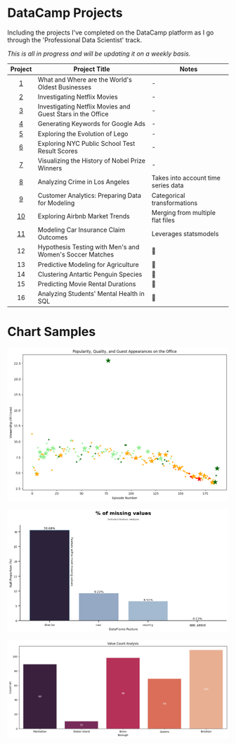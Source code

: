 # DataCamp Projects
Including the projects I've completed on the DataCamp platform as I go through the 'Professional Data Scientist' track.

*This is all in progress and will be updating it on a weekly basis.*

| Project | Project Title | Notes
| :---------------: | --------------- |---------------
| [1](<What and Where are the World's Oldest Businesses/notebook.ipynb>) | What and Where are the World's Oldest Businesses | -
| [2](<Investigating Netflix Movies/notebook.ipynb>) | Investigating Netflix Movies | -
| [3](<Investigating Netflix Movies and Guest Stars in The Office/notebook.ipynb>) | Investigating Netflix Movies and Guest Stars in the Office | -
| [4](<Generating Keywords for Google Ads/notebook.ipynb>) | Generating Keywords for Google Ads | -
| [5](<Exploring the Evolution of Lego/notebook.ipynb>) | Exploring the Evolution of Lego | -
| [6](<Exploring NYC Public School Test Result Scores/notebook.ipynb>) | Exploring NYC Public School Test Result Scores | -
| [7](<Visualizing the History of Nobel Prize Winners/notebook.ipynb>) | Visualizing the History of Nobel Prize Winners | -
| [8](<Analyzing Crime in Los Angeles/notebook.ipynb>) | Analyzing Crime in Los Angeles | Takes into account time series data
| [9](https://github.com/mattamx/Projects/blob/5742089084f049df8cee1844f05b9daae2af18c4/DataCamp%20Projects/Customer%20Analytics%3A%20Preparing%20Data%20for%20Modeling/notebook.ipynb) | Customer Analytics: Preparing Data for Modeling | Categorical transformations
| [10](<Exploring Airbnb Market Trends/notebook.ipynb>) | Exploring Airbnb Market Trends | Merging from multiple flat files
| [11](<Modeling Car Insurance Claim Outcomes/notebook.ipynb>) | Modeling Car Insurance Claim Outcomes | Leverages statsmodels
| 12 | Hypothesis Testing with Men's and Women's Soccer Matches | 🚧
| 13 | Predictive Modeling for Agriculture | 🚧
| 14 | Clustering Antartic Penguin Species | 🚧
| 15 | Predicting Movie Rental Durations | 🚧
| 16 | Analyzing Students' Mental Health in SQL | 🚧

# Chart Samples

![Alt text](<Investigating Netflix Movies and Guest Stars in The Office/images/output.png>)

![Alt text](<Investigating Netflix Movies/images/output.png>)

![Alt text](<Exploring NYC Public School Test Result Scores/images/output.png>)